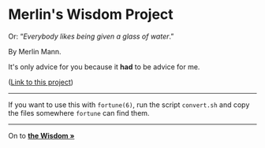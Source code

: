 # Merlin's Wisdom Project

Or: “*Everybody likes being given a glass of water*.”

By Merlin Mann.

It's only advice for you because it **had** to be advice for me.

([Link to this project](https://github.com/merlinmann/wisdom))


----

If you want to use this with `fortune(6)`, run the script `convert.sh` and
copy the files somewhere `fortune` can find them.

----

On to [**the Wisdom »**](wisdom.md)
